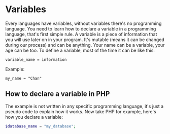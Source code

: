 # Variables

Every languages have variables, without variables there's no programming language. You need to learn how to declare a variable in a programming language, that's first simple rule. A variable is a piece of information that you will use later on in your program. It's mutable (means it can be changed during our process) and can be anything. Your name can be a variable, your age can be too. To define a variable, most of the time it can be like this:

```
variable_name = information
```

Example:

```
my_name = "Chan"
```

## How to declare a variable in PHP

The example is not written in any specific programming language, it's just a pseudo code to explain how it works. Now take PHP for example, here's how you declare a variable:

```PHP
$database_name = "my_database";
```
